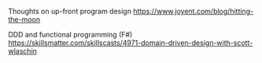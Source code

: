 Thoughts on up-front program design
https://www.joyent.com/blog/hitting-the-moon

DDD and functional programming (F#)
https://skillsmatter.com/skillscasts/4971-domain-driven-design-with-scott-wlaschin
